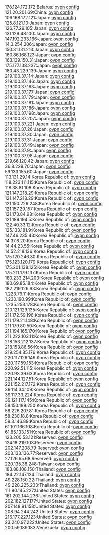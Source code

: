 178.124.172.172:Belarus: [ovpn config](vpn/178_124_172_172.ovpn)  
121.20.201.69:China: [ovpn config](vpn/121_20_201_69.ovpn)  
106.168.172.121:Japan: [ovpn config](vpn/106_168_172_121.ovpn)  
125.8.121.10:Japan: [ovpn config](vpn/125_8_121_10.ovpn)  
126.77.29.105:Japan: [ovpn config](vpn/126_77_29_105.ovpn)  
131.129.48.100:Japan: [ovpn config](vpn/131_129_48_100.ovpn)  
147.192.233.166:Japan: [ovpn config](vpn/147_192_233_166.ovpn)  
14.3.254.206:Japan: [ovpn config](vpn/14_3_254_206.ovpn)  
150.31.131.213:Japan: [ovpn config](vpn/150_31_131_213.ovpn)  
160.86.168.123:Japan: [ovpn config](vpn/160_86_168_123.ovpn)  
163.139.150.31:Japan: [ovpn config](vpn/163_139_150_31.ovpn)  
175.177.138.237:Japan: [ovpn config](vpn/175_177_138_237.ovpn)  
180.43.229.139:Japan: [ovpn config](vpn/180_43_229_139.ovpn)  
219.100.37.114:Japan: [ovpn config](vpn/219_100_37_114.ovpn)  
219.100.37.146:Japan: [ovpn config](vpn/219_100_37_146.ovpn)  
219.100.37.163:Japan: [ovpn config](vpn/219_100_37_163.ovpn)  
219.100.37.177:Japan: [ovpn config](vpn/219_100_37_177.ovpn)  
219.100.37.179:Japan: [ovpn config](vpn/219_100_37_179.ovpn)  
219.100.37.181:Japan: [ovpn config](vpn/219_100_37_181.ovpn)  
219.100.37.186:Japan: [ovpn config](vpn/219_100_37_186.ovpn)  
219.100.37.198:Japan: [ovpn config](vpn/219_100_37_198.ovpn)  
219.100.37.207:Japan: [ovpn config](vpn/219_100_37_207.ovpn)  
219.100.37.221:Japan: [ovpn config](vpn/219_100_37_221.ovpn)  
219.100.37.26:Japan: [ovpn config](vpn/219_100_37_26.ovpn)  
219.100.37.30:Japan: [ovpn config](vpn/219_100_37_30.ovpn)  
219.100.37.31:Japan: [ovpn config](vpn/219_100_37_31.ovpn)  
219.100.37.49:Japan: [ovpn config](vpn/219_100_37_49.ovpn)  
219.100.37.9:Japan: [ovpn config](vpn/219_100_37_9.ovpn)  
219.100.37.98:Japan: [ovpn config](vpn/219_100_37_98.ovpn)  
219.66.120.42:Japan: [ovpn config](vpn/219_66_120_42.ovpn)  
36.8.229.70:Japan: [ovpn config](vpn/36_8_229_70.ovpn)  
59.133.155.60:Japan: [ovpn config](vpn/59_133_155_60.ovpn)  
113.131.29.14:Korea Republic of: [ovpn config](vpn/113_131_29_14.ovpn)  
118.223.111.115:Korea Republic of: [ovpn config](vpn/118_223_111_115.ovpn)  
118.38.81.108:Korea Republic of: [ovpn config](vpn/118_38_81_108.ovpn)  
121.147.218.29:Korea Republic of: [ovpn config](vpn/121_147_218_29.ovpn)  
121.147.218.29:Korea Republic of: [ovpn config](vpn/121_147_218_29.ovpn)  
121.150.229.248:Korea Republic of: [ovpn config](vpn/121_150_229_248.ovpn)  
121.157.29.157:Korea Republic of: [ovpn config](vpn/121_157_29_157.ovpn)  
121.173.84.98:Korea Republic of: [ovpn config](vpn/121_173_84_98.ovpn)  
121.189.194.5:Korea Republic of: [ovpn config](vpn/121_189_194_5.ovpn)  
122.40.33.12:Korea Republic of: [ovpn config](vpn/122_40_33_12.ovpn)  
125.133.181.9:Korea Republic of: [ovpn config](vpn/125_133_181_9.ovpn)  
147.46.235.43:Korea Republic of: [ovpn config](vpn/147_46_235_43.ovpn)  
14.37.6.20:Korea Republic of: [ovpn config](vpn/14_37_6_20.ovpn)  
14.44.23.55:Korea Republic of: [ovpn config](vpn/14_44_23_55.ovpn)  
14.52.218.136:Korea Republic of: [ovpn config](vpn/14_52_218_136.ovpn)  
175.120.246.30:Korea Republic of: [ovpn config](vpn/175_120_246_30.ovpn)  
175.123.120.179:Korea Republic of: [ovpn config](vpn/175_123_120_179.ovpn)  
175.201.138.125:Korea Republic of: [ovpn config](vpn/175_201_138_125.ovpn)  
175.211.179.137:Korea Republic of: [ovpn config](vpn/175_211_179_137.ovpn)  
180.233.214.203:Korea Republic of: [ovpn config](vpn/180_233_214_203.ovpn)  
180.69.85.184:Korea Republic of: [ovpn config](vpn/180_69_85_184.ovpn)  
182.219.126.93:Korea Republic of: [ovpn config](vpn/182_219_126_93.ovpn)  
1.223.79.11:Korea Republic of: [ovpn config](vpn/1_223_79_11.ovpn)  
1.230.190.99:Korea Republic of: [ovpn config](vpn/1_230_190_99.ovpn)  
1.235.253.178:Korea Republic of: [ovpn config](vpn/1_235_253_178.ovpn)  
210.121.129.135:Korea Republic of: [ovpn config](vpn/210_121_129_135.ovpn)  
211.172.59.196:Korea Republic of: [ovpn config](vpn/211_172_59_196.ovpn)  
211.179.21.148:Korea Republic of: [ovpn config](vpn/211_179_21_148.ovpn)  
211.179.80.50:Korea Republic of: [ovpn config](vpn/211_179_80_50.ovpn)  
211.194.165.170:Korea Republic of: [ovpn config](vpn/211_194_165_170.ovpn)  
211.222.103.11:Korea Republic of: [ovpn config](vpn/211_222_103_11.ovpn)  
218.153.212.137:Korea Republic of: [ovpn config](vpn/218_153_212_137.ovpn)  
218.153.86.56:Korea Republic of: [ovpn config](vpn/218_153_86_56.ovpn)  
219.254.85.176:Korea Republic of: [ovpn config](vpn/219_254_85_176.ovpn)  
220.117.126.149:Korea Republic of: [ovpn config](vpn/220_117_126_149.ovpn)  
220.117.59.153:Korea Republic of: [ovpn config](vpn/220_117_59_153.ovpn)  
220.92.51.115:Korea Republic of: [ovpn config](vpn/220_92_51_115.ovpn)  
220.93.39.63:Korea Republic of: [ovpn config](vpn/220_93_39_63.ovpn)  
221.144.127.51:Korea Republic of: [ovpn config](vpn/221_144_127_51.ovpn)  
221.152.217.172:Korea Republic of: [ovpn config](vpn/221_152_217_172.ovpn)  
39.114.34.109:Korea Republic of: [ovpn config](vpn/39_114_34_109.ovpn)  
39.117.33.224:Korea Republic of: [ovpn config](vpn/39_117_33_224.ovpn)  
39.121.117.145:Korea Republic of: [ovpn config](vpn/39_121_117_145.ovpn)  
58.150.189.250:Korea Republic of: [ovpn config](vpn/58_150_189_250.ovpn)  
58.226.207.81:Korea Republic of: [ovpn config](vpn/58_226_207_81.ovpn)  
58.230.18.8:Korea Republic of: [ovpn config](vpn/58_230_18_8.ovpn)  
59.3.146.89:Korea Republic of: [ovpn config](vpn/59_3_146_89.ovpn)  
61.101.166.108:Korea Republic of: [ovpn config](vpn/61_101_166_108.ovpn)  
61.85.133.151:Korea Republic of: [ovpn config](vpn/61_85_133_151.ovpn)  
123.200.53.121:Reserved: [ovpn config](vpn/123_200_53_121.ovpn)  
124.18.219.103:Reserved: [ovpn config](vpn/124_18_219_103.ovpn)  
202.147.208.79:Reserved: [ovpn config](vpn/202_147_208_79.ovpn)  
203.133.136.77:Reserved: [ovpn config](vpn/203_133_136_77.ovpn)  
27.126.65.68:Reserved: [ovpn config](vpn/27_126_65_68.ovpn)  
220.135.38.248:Taiwan: [ovpn config](vpn/220_135_38_248.ovpn)  
183.88.108.150:Thailand: [ovpn config](vpn/183_88_108_150.ovpn)  
184.22.147.124:Thailand: [ovpn config](vpn/184_22_147_124.ovpn)  
49.228.150.22:Thailand: [ovpn config](vpn/49_228_150_22.ovpn)  
49.228.225.233:Thailand: [ovpn config](vpn/49_228_225_233.ovpn)  
111.90.145.227:United States: [ovpn config](vpn/111_90_145_227.ovpn)  
161.202.144.236:United States: [ovpn config](vpn/161_202_144_236.ovpn)  
202.182.127.177:United States: [ovpn config](vpn/202_182_127_177.ovpn)  
207.148.91.158:United States: [ovpn config](vpn/207_148_91_158.ovpn)  
208.94.244.242:United States: [ovpn config](vpn/208_94_244_242.ovpn)  
216.177.227.123:United States: [ovpn config](vpn/216_177_227_123.ovpn)  
23.240.97.222:United States: [ovpn config](vpn/23_240_97_222.ovpn)  
200.59.189.183:Venezuela: [ovpn config](vpn/200_59_189_183.ovpn)  
